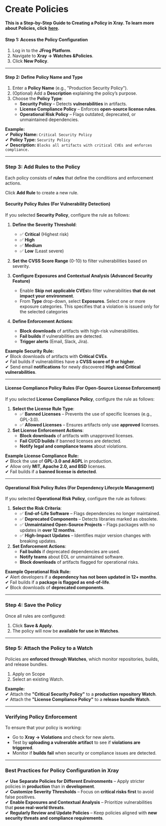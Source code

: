 # Create Policies

**This is a Step-by-Step Guide to Creating a Policy in Xray. To learn more about Policies, click** [**here**](../features-and-capabilities/sdlc-policy-mangement/)**.**

#### **Step 1: Access the Policy Configuration**

1. Log in to the **JFrog Platform**.
2. Navigate to **Xray → Watches \&Policies**.
3. Click **New Policy**.

***

#### **Step 2: Define Policy Name and Type**

1. Enter a **Policy Name** (e.g., "Production Security Policy").
2. (Optional) Add a **Description** explaining the policy’s purpose.
3. Choose the **Policy Type**:
   * **Security Policy** – Detects **vulnerabilities** in artifacts.
   * **License Compliance Policy** – Enforces **open-source license rules**.
   * **Operational Risk Policy** – Flags outdated, deprecated, or unmaintained dependencies.

**Example:**\
✔ **Policy Name:** `Critical Security Policy`\
✔ **Policy Type:** `Security Policy`\
✔ **Description:** `Blocks all artifacts with critical CVEs and enforces compliance.`

***

### **Step 3: Add Rules to the Policy**

Each policy consists of **rules** that define the conditions and enforcement actions.

Click **Add Rule** to create a new rule.

#### **Security Policy Rules (For Vulnerability Detection)**

If you selected **Security Policy**, configure the rule as follows:

1. **Define the Severity Threshold**:
   * ✅ **Critical** (Highest risk)
   * ✅ **High**
   * ✅ **Medium**
   * ✅ **Low** (Least severe)
2. **Set the CVSS Score Range** (0-10) to filter vulnerabilities based on severity.
3. **Configure Exposures and Contextual Analysis  (Advanced Security Feature)**
   * Enable **Skip not applicable CVEs**to filter vulnerabilities **that do not impact your environment**.
   *   From **Type** drop-down, select **Exposures**.  Select one or more exposure categories. This specifies that a violation is issued only for the selected categories


4. **Define Enforcement Actions**:
   * **Block downloads** of artifacts with high-risk vulnerabilities.
   * **Fail builds** if vulnerabilities are detected.
   * **Trigger alerts** (Email, Slack, Jira).

&#x20;**Example Security Rule:**\
✔ Block downloads of artifacts with **Critical CVEs**.\
✔ Fail builds if vulnerabilities have a **CVSS score of 9 or higher**.\
✔ Send email **notifications** for newly discovered **High and Critical vulnerabilities**.

***

#### **License Compliance Policy Rules (For Open-Source License Enforcement)**

If you selected **License Compliance Policy**, configure the rule as follows:

1. **Select the License Rule Type**:
   * ✅ **Banned Licenses** – Prevents the use of specific licenses (e.g., GPL-3.0).
   * ✅ **Allowed Licenses** – Ensures artifacts only use **approved** licenses.
2. **Set License Enforcement Actions**:
   * **Block downloads** of artifacts with unapproved licenses.
   * **Fail CI/CD builds** if banned licenses are detected.
   * **Notify legal and compliance teams** about violations.

**Example License Compliance Rule:**\
✔ Block the use of **GPL-3.0 and AGPL** in production.\
✔ Allow only **MIT, Apache 2.0, and BSD** licenses.\
✔ Fail builds if a **banned license is detected**.

***

#### **Operational Risk Policy Rules (For Dependency Lifecycle Management)**

If you selected **Operational Risk Policy**, configure the rule as follows:

1. **Select the Risk Criteria**:
   * ✅ **End-of-Life Software** – Flags dependencies no longer maintained.
   * ✅ **Deprecated Components** – Detects libraries marked as obsolete.
   * ✅ **Unmaintained Open-Source Projects** – Flags packages with no updates in **over 12 months**.
   * ✅ **High-Impact Updates** – Identifies major version changes with breaking updates.
2. **Set Enforcement Actions**:
   * **Fail builds** if deprecated dependencies are used.
   * **Notify teams** about EOL or unmaintained software.
   * **Block downloads** of artifacts flagged for operational risks.

**Example Operational Risk Rule:**\
✔ Alert developers if a **dependency has not been updated in 12+ months**.\
✔ Fail builds if a **package is flagged as end-of-life**.\
✔ Block downloads of **deprecated components**.

***

### **Step 4: Save the Policy**

Once all rules are configured:

1. Click **Save & Apply**.
2. The policy will now be **available for use in Watches**.

***

### **Step 5: Attach the Policy to a Watch**

Policies are **enforced through Watches**, which monitor repositories, builds, and release bundles.

1. Apply on Scope
2. Select an existing Watch.

**Example:**\
✔ Attach the **"Critical Security Policy"** to a **production repository Watch**.\
✔ Attach the **"License Compliance Policy"** to a **release bundle Watch**.

***

### **Verifying Policy Enforcement**

To ensure that your policy is working:

* Go to **Xray → Violations** and check for new alerts.
* Test by **uploading a vulnerable artifact** to see if **violations are triggered**.
* Monitor if **builds fail** when security or compliance issues are detected.

***

### **Best Practices for Policy Configuration in Xray**

✔ **Use Separate Policies for Different Environments** – Apply stricter policies in **production** than in **development**.\
✔ **Customize Severity Thresholds** – Focus on **critical risks first** to avoid false positives.\
✔ **Enable Exposures and Contextual Analysis** – Prioritize vulnerabilities that **pose real-world threats**.\
✔ **Regularly Review and Update Policies** – Keep policies aligned with **new security threats and compliance requirements**.
